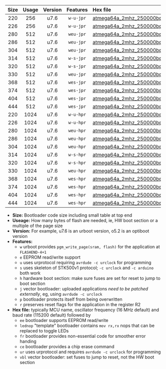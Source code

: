 |Size|Usage|Version|Features|Hex file|
|:-:|:-:|:-:|:-:|:--|
|220|256|u7.6|`w-u-jpr`|[atmega64a_2mhz_250000bps_ur_vbl.hex](https://raw.githubusercontent.com/stefanrueger/urboot/main//atmega64a_2mhz_250000bps_ur_vbl.hex)|
|226|256|u7.6|`w-u-jpr`|[atmega64a_2mhz_250000bps_lednop_ur_vbl.hex](https://raw.githubusercontent.com/stefanrueger/urboot/main//atmega64a_2mhz_250000bps_lednop_ur_vbl.hex)|
|280|512|u7.6|`weu-jpr`|[atmega64a_2mhz_250000bps_ee_ur_vbl.hex](https://raw.githubusercontent.com/stefanrueger/urboot/main//atmega64a_2mhz_250000bps_ee_ur_vbl.hex)|
|286|512|u7.6|`weu-jpr`|[atmega64a_2mhz_250000bps_ee_lednop_ur_vbl.hex](https://raw.githubusercontent.com/stefanrueger/urboot/main//atmega64a_2mhz_250000bps_ee_lednop_ur_vbl.hex)|
|304|512|u7.6|`weu-jpr`|[atmega64a_2mhz_250000bps_ee_lednop_fr_ur_vbl.hex](https://raw.githubusercontent.com/stefanrueger/urboot/main//atmega64a_2mhz_250000bps_ee_lednop_fr_ur_vbl.hex)|
|314|512|u7.6|`w-s-jpr`|[atmega64a_2mhz_250000bps_vbl.hex](https://raw.githubusercontent.com/stefanrueger/urboot/main//atmega64a_2mhz_250000bps_vbl.hex)|
|320|512|u7.6|`w-s-jpr`|[atmega64a_2mhz_250000bps_lednop_vbl.hex](https://raw.githubusercontent.com/stefanrueger/urboot/main//atmega64a_2mhz_250000bps_lednop_vbl.hex)|
|330|512|u7.6|`weu-jpr`|[atmega64a_2mhz_250000bps_ee_lednop_fr_ce_ur_vbl.hex](https://raw.githubusercontent.com/stefanrueger/urboot/main//atmega64a_2mhz_250000bps_ee_lednop_fr_ce_ur_vbl.hex)|
|368|512|u7.6|`wes-jpr`|[atmega64a_2mhz_250000bps_ee_vbl.hex](https://raw.githubusercontent.com/stefanrueger/urboot/main//atmega64a_2mhz_250000bps_ee_vbl.hex)|
|374|512|u7.6|`wes-jpr`|[atmega64a_2mhz_250000bps_ee_lednop_vbl.hex](https://raw.githubusercontent.com/stefanrueger/urboot/main//atmega64a_2mhz_250000bps_ee_lednop_vbl.hex)|
|404|512|u7.6|`wes-jpr`|[atmega64a_2mhz_250000bps_ee_lednop_fr_vbl.hex](https://raw.githubusercontent.com/stefanrueger/urboot/main//atmega64a_2mhz_250000bps_ee_lednop_fr_vbl.hex)|
|444|512|u7.6|`wes-jpr`|[atmega64a_2mhz_250000bps_ee_lednop_fr_ce_vbl.hex](https://raw.githubusercontent.com/stefanrueger/urboot/main//atmega64a_2mhz_250000bps_ee_lednop_fr_ce_vbl.hex)|
|220|1024|u7.6|`w-u-hpr`|[atmega64a_2mhz_250000bps_ur.hex](https://raw.githubusercontent.com/stefanrueger/urboot/main//atmega64a_2mhz_250000bps_ur.hex)|
|226|1024|u7.6|`w-u-hpr`|[atmega64a_2mhz_250000bps_lednop_ur.hex](https://raw.githubusercontent.com/stefanrueger/urboot/main//atmega64a_2mhz_250000bps_lednop_ur.hex)|
|280|1024|u7.6|`weu-hpr`|[atmega64a_2mhz_250000bps_ee_ur.hex](https://raw.githubusercontent.com/stefanrueger/urboot/main//atmega64a_2mhz_250000bps_ee_ur.hex)|
|286|1024|u7.6|`weu-hpr`|[atmega64a_2mhz_250000bps_ee_lednop_ur.hex](https://raw.githubusercontent.com/stefanrueger/urboot/main//atmega64a_2mhz_250000bps_ee_lednop_ur.hex)|
|304|1024|u7.6|`weu-hpr`|[atmega64a_2mhz_250000bps_ee_lednop_fr_ur.hex](https://raw.githubusercontent.com/stefanrueger/urboot/main//atmega64a_2mhz_250000bps_ee_lednop_fr_ur.hex)|
|314|1024|u7.6|`w-s-hpr`|[atmega64a_2mhz_250000bps.hex](https://raw.githubusercontent.com/stefanrueger/urboot/main//atmega64a_2mhz_250000bps.hex)|
|320|1024|u7.6|`w-s-hpr`|[atmega64a_2mhz_250000bps_lednop.hex](https://raw.githubusercontent.com/stefanrueger/urboot/main//atmega64a_2mhz_250000bps_lednop.hex)|
|330|1024|u7.6|`weu-hpr`|[atmega64a_2mhz_250000bps_ee_lednop_fr_ce_ur.hex](https://raw.githubusercontent.com/stefanrueger/urboot/main//atmega64a_2mhz_250000bps_ee_lednop_fr_ce_ur.hex)|
|368|1024|u7.6|`wes-hpr`|[atmega64a_2mhz_250000bps_ee.hex](https://raw.githubusercontent.com/stefanrueger/urboot/main//atmega64a_2mhz_250000bps_ee.hex)|
|374|1024|u7.6|`wes-hpr`|[atmega64a_2mhz_250000bps_ee_lednop.hex](https://raw.githubusercontent.com/stefanrueger/urboot/main//atmega64a_2mhz_250000bps_ee_lednop.hex)|
|404|1024|u7.6|`wes-hpr`|[atmega64a_2mhz_250000bps_ee_lednop_fr.hex](https://raw.githubusercontent.com/stefanrueger/urboot/main//atmega64a_2mhz_250000bps_ee_lednop_fr.hex)|
|444|1024|u7.6|`wes-hpr`|[atmega64a_2mhz_250000bps_ee_lednop_fr_ce.hex](https://raw.githubusercontent.com/stefanrueger/urboot/main//atmega64a_2mhz_250000bps_ee_lednop_fr_ce.hex)|

- **Size:** Bootloader code size including small table at top end
- **Useage:** How many bytes of flash are needed, ie, HW boot section or a multiple of the page size
- **Version:** For example, u7.6 is an urboot version, o5.2 is an optiboot version
- **Features:**
  + `w` urboot provides `pgm_write_page(sram, flash)` for the application at `FLASHEND-4+1`
  + `e` EEPROM read/write support
  + `u` uses urprotocol requiring `avrdude -c urclock` for programming
  + `s` uses skeleton of STK500v1 protocol; `-c urclock` and `-c arduino` both work
  + `h` hardware boot section: make sure fuses are set for reset to jump to boot section
  + `j` vector bootloader: uploaded applications *need to be patched externally*, eg, using `avrdude -c urclock`
  + `p` bootloader protects itself from being overwritten
  + `r` preserves reset flags for the application in the register R2
- **Hex file:** typically MCU name, oscillator frequency (16 MHz default) and baud rate (115200 default) followed by
  + `ee` bootloader supports EEPROM read/write
  + `lednop` "template" bootloader contains `mov rx,rx` nops that can be replaced to toggle LEDs
  + `fr` bootloader provides non-essential code for smoother error handing
  + `ce` bootloader provides a chip erase command
  + `ur` uses urprotocol and requires `avrdude -c urclock` for programming
  + `vbl` vector bootloader: set fuses to jump to reset, not the HW boot section
